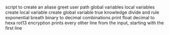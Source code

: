 script to create an aliase
greet user
path
global variables
local variables
create local variable
create global variable
true knowledge
divide and rule
exponential breath
binary to decimal
combinations
print float
decimal to hexa
rot13 encryption
prints every other line from the input, starting with the first line
